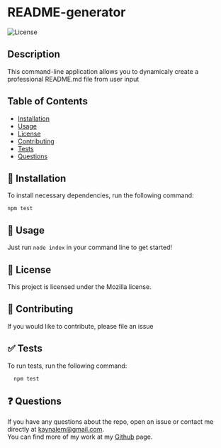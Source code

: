 
  # README-generator
  ![License](https://img.shields.io/badge/License-Mozilla-blue.svg)

  ## Description
  This command-line application allows you to dynamicaly create a professional README.md file from user input

  ## Table of Contents
  * [Installation](#-installation)
  * [Usage](#-usage)
  * [License](#-license)
  * [Contributing](#-contributing)
  * [Tests](#-tests)
  * [Questions](#-questions)

  ## 🚀 Installation
  To install necessary dependencies, run the following command:
  ```
  npm test
  ```
  ## 📖 Usage
  Just run `node index` in your command line to get started!
  ## 📝 License
  This project is licensed under the Mozilla license.
  ## 🤝 Contributing
  If you would like to contribute, please file an issue
  ## ✅ Tests
  To run tests, run the following command:
  ```
    npm test
  ```
  ## ❓ Questions
  If you have any questions about the repo, open an issue or contact me directly at [kaynalem@gmail.com](mailto:kaynalem@gmail.com).  
  You can find more of my work at my [Github](https://github.com/kaynalem) page.
